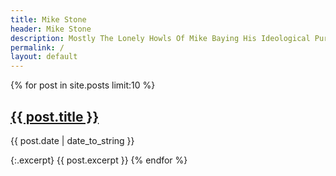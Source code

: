 ```yaml
---
title: Mike Stone
header: Mike Stone
description: Mostly The Lonely Howls Of Mike Baying His Ideological Purity At The Moon
permalink: /
layout: default
---
```


{% for post in site.posts limit:10 %}
  <h2 class="post-link"><a href="{{ post.url }}">{{ post.title }}</a></h2>
  <p class="meta">{{ post.date | date_to_string }}</p>

  {:.excerpt}
  {{ post.excerpt }}
{% endfor %}
